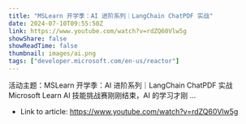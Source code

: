 ```yaml
---
title: "MSLearn 开学季：AI 进阶系列｜LangChain ChatPDF 实战"
date: 2024-07-10T09:55:50Z
link: https://www.youtube.com/watch?v=rdZQ60Vlw5g
showShare: false
showReadTime: false
thumbnail: images/ai.png
tags: ["developer.microsoft.com/en-us/reactor"]
---
```

活动主题：MSLearn 开学季：AI 进阶系列｜LangChain ChatPDF 实战 Microsoft Learn AI 技能挑战赛刚刚结束，AI 的学习才刚 ...

- Link to article: https://www.youtube.com/watch?v=rdZQ60Vlw5g